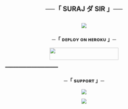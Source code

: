
<h2 align="center">
    ──「 SURAJ ダ SIR 」──
</h2>

<p align="center">
  <img src="">
</p>
<p align="center">
  <img src="https://telegra.ph/file/58335347fa22459ae6781.jpg">
</p>

<h3 align="center">
    ─「 ᴅᴇᴩʟᴏʏ ᴏɴ ʜᴇʀᴏᴋᴜ 」─
</h3>

<p align="center"><a href="https://dashboard.heroku.com/new?template=https://github.com/https://github.com/SURAJ-SAINI-DEV/SAINIMUSIC"> <img src="https://img.shields.io/badge/Deploy%20On%20Heroku-pink?style=for-the-badge&logo=heroku" width="220" height="38.45"/></a></p>


━━━━━━━━━━━━━━━━━━━━

<h3 align="center">
    ─「 sᴜᴩᴩᴏʀᴛ 」─
</h3>

<p align="center">
<a href="https://telegram.me/quizbys"><img src="https://img.shields.io/badge/-Support%20Group-blue.svg?style=for-the-badge&logo=Telegram"></a>
</p>

<p align="center">
<a href="https://t.me/+UXm1qdgiN243NWNl"><img src="https://img.shields.io/badge/-Support%20Channel-blue.svg?style=for-the-badge&logo=Telegram"></a>
</p>
